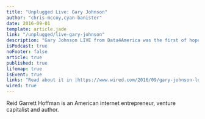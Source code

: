 ```yaml
---
title: "Unplugged Live: Gary Johnson"
author: "chris-mccoy,cyan-banister"
date: 2016-09-01
template: article.jade
link: "/unplugged/live-gary-johnson"
description: "Gary Johnson LIVE from Data4America was the first of hopefully many raw deep dives into the life history of America's political, business, and civic leaders."
isPodcast: true
noFooter: false
article: true
published: true
lifemap: true
isEvent: true
links: "Read about it in |https://www.wired.com/2016/09/gary-johnson-looks-perfectly-ease-vr-headset-face/"
wired: true
---
```


<p>
  Reid Garrett Hoffman is an American internet entrepreneur, venture capitalist and author.
</p>
